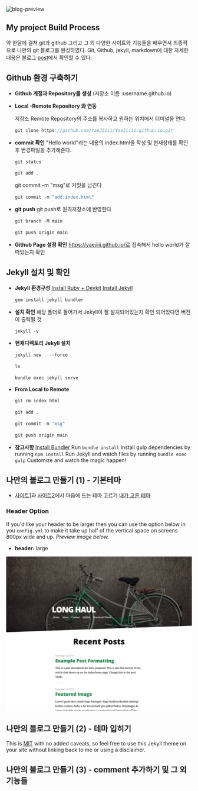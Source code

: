 ![blog-preview](https://user-images.githubusercontent.com/105334974/204706833-933081cd-e277-4f2f-a7bb-145f618e2a82.JPG)

## My project Build Process
약 한달에 걸쳐 git과 github 그리고 그 외 다양한 사이트와 기능들을 배우면서 최종적으로 나만의 git 블로그를 완성하였다. Git, Github, jekyll, markdown에 대한 자세한 내용은 블로그 [post](https://yaejiiii.github.io/blog/welcome-to-jekyll/)에서 확인할 수 있다.

## Github 환경 구축하기

- **Github 계정과 Repository를 생성** (저장소 이름 :username.github.io)
- **Local -Remote Repository 와 연동**

    저장소 Remote Repository의 주소를 복사하고 원하는 위치에서 터미널을 연다.
    ```c
    git clone https://github.com/YaeJiiii/YaeJiiii.github.io.git
    ```
- **commit 확인**
    "Hello world"라는 내용의 index.html을 작성 및 현재상태를 확인 후 변경파일을 추가해준다.
    ```c
    git status
    ```
    ```c
    git add .
    ```
    git commit -m "msg"로 커밋을 남긴다
    ```c
    git commit -m "add:index.html"
    ```

- **git push**
    git push로 원격저장소에 반영한다
    ```c
    git branch -M main
    ```
    ```c
    git push origin main
    ```

- **Github Page 설정 확인**
    https://yaejiiii.github.io/로 접속해서 hello world가 잘 떠있는지 확인
    

## Jekyll 설치 및 확인

- **Jekyll 환경구성**
    [Install Ruby + Devkit](https://rubyinstaller.org/downloads/)
    [Install Jekyll](http://jekyllrb.com)

    ```c
    gem install jekyll bundler
    ```

- **설치 확인**
    해당 폴더로 들어가서 Jekyll이 잘 설치되어있는지 확인
    되어있다면 버전이 출력될 것
    ```c
    jekyll -v
    ```
- **현재디렉토리 Jekyll 설치**
    ```c
    jekyll new . --force
    ```
    ```c
    ls
    ```
    ```c
    bundle exec jekyll serve
    ```
- **From Local to Remote**
    ```c
    git rm index.html
    ```
    ```c
    git add .
    ```
    ```c
    git commit -m "msg"
    ```
    ```c
    git push origin main
    ```

- **참고사항**
    [Install Bundler](http://bundler.io/)
    Run `bundle install`
    Install gulp dependencies by running `npm install`
    Run Jekyll and watch files by running `bundle exec gulp`
    Customize and watch the magic happen!

## 나만의 블로그 만들기 (1) - 기본테마

- [사이트1](http://jekyllthemes.org/)과 [사이트2](https://jekyllthemes.io/free)에서 마음에 드는 테마 고르기
    [내가 고른 테마](https://jekyllthemes.io/theme/long-haul)

### Header Option

If you'd like your header to be larger then you can use the option below in you `config.yml` to make it take up half of the vertical space on screens 800px wide and up. *Preview image below.*

- **header:** large

![preview Long Haul](/preview-large.png)

## 나만의 블로그 만들기 (2) - 테마 입히기
This is [MIT](LICENSE) with no added caveats, so feel free to use this Jekyll theme on your site without linking back to me or using a disclaimer.


## 나만의 블로그 만들기 (3) - comment 추가하기 및 그 외 기능들


